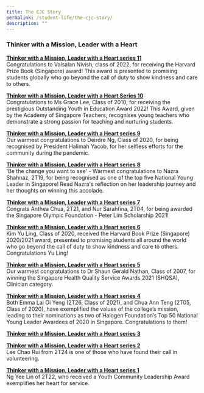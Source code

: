 ```yaml
---
title: The CJC Story
permalink: /student-life/the-cjc-story/
description: ""
---
```

### **Thinker with a Mission, Leader with a Heart**

**[Thinker with a Mission, Leader with a Heart series 11](/highlights/38/)**<br>
Congratulations to Valsalan Nivish, class of 2022, for receiving the Harvard Prize Book (Singapore) award! This award is presented to promising students globally who go beyond the call of duty to show kindness and care to others.

**[Thinker with a Mission, Leader with a Heart Series 10](/highlights/31/)<br>**
Congratulations to Ms Grace Lee, Class of 2010, for receiving the prestigious Outstanding Youth in Education Award 2022! This Award, given by the Academy of Singapore Teachers, recognises young teachers who demonstrate a strong passion for teaching and nurturing students.

**[Thinker with a Mission, Leader with a Heart series 9](/highlights/26/)<br>**
Our warmest congratulations to Deirdre Ng, Class of 2020, for being recognised by President Halimah Yacob, for her selfless efforts for the community during the pandemic.

**[Thinker with a Mission, Leader with a Heart series 8](/highlights/22/)<br>**
'Be the change you want to see' - Warmest congratulations to Nazra Shahnaz, 2T19, for being recognised as one of the top five National Young Leader in Singapore! Read Nazra's reflection on her leadership journey and her thoughts on winning this accolade.

**[Thinker with a Mission, Leader with a Heart series 7](/highlights/21/)<br>**
Congrats Anthea Chua, 2T21, and Nur Sarahfina, 2T04, for being awarded the Singapore Olympic Foundation - Peter Lim Scholarship 2021!

**[Thinker with a Mission, Leader with a Heart series 6](/highlights/20/)<br>**
Kim Yu Ling, Class of 2020, received the Harvard Book Prize (Singapore) 2020/2021 award, presented to promising students all around the world who go beyond the call of duty to show kindness and care to others. Congratulations Yu Ling!

**[Thinker with a Mission, Leader with a Heart series 5](/highlights/19/)<br>**
Our warmest congratulations to Dr Shaun Gerald Nathan, Class of 2007, for winning the Singapore Health Quality Service Awards 2021 (SHQSA), Clinician category.

**[Thinker with a Mission, Leader with a Heart series 4](/highlights/15/)<br>**
Both Emma Lai Oi Yeng (2T26, Class of 2021), and Chua Ann Teng (2T05, Class of 2020), have exemplified the values of the college’s mission, leading to their nominations as two of Halogen Foundation’s Top 50 National Young Leader Awardees of 2020 in Singapore. Congratulations to them!

**[Thinker with a Mission, Leader with a Heart series 3](/highlights/12/)<br>**

**[Thinker with a Mission, Leader with a Heart series 2](/highlights/8/)<br>**
Lee Chao Rui from 2T24 is one of those who have found their call in volunteering. 

**[Thinker with a Mission, Leader with a Heart series 1](/highlights/2/)<br>**
Ng Yee Lin of 2T22, who received a Youth Community Leadership Award exemplifies her heart for service.